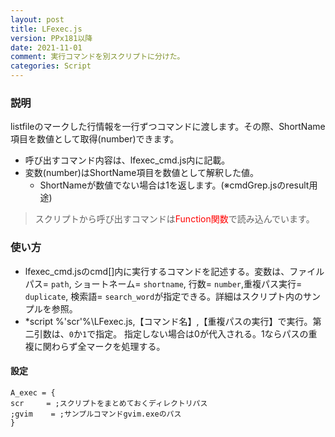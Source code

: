 ```yaml
---
layout: post
title: LFexec.js
version: PPx181以降
date: 2021-11-01
comment: 実行コマンドを別スクリプトに分けた。
categories: Script
---
```

### 説明
listfileのマークした行情報を一行ずつコマンドに渡します。その際、ShortName項目を数値として取得(number)できます。
- 呼び出すコマンド内容は、lfexec\_cmd\.js内に記載。
- 変数(number)はShortName項目を数値として解釈した値。
  - ShortNameが数値でない場合は1を返します。(※cmdGrep\.jsのresult用途)

> スクリプトから呼び出すコマンドは<span style="color:red;">Function関数</span>で読み込んでいます。

### 使い方
- lfexec\_cmd\.jsのcmd[]内に実行するコマンドを記述する。変数は、ファイルパス= `path`, ショートネーム= `shortname`,
行数= `number`,重複パス実行= `duplicate`, 検索語= `search_word`が指定できる。詳細はスクリプト内のサンプルを参照。
- \*script %'scr'%\LFexec.js,【コマンド名】,【重複パスの実行】で実行。第二引数は、`0`か`1`で指定。
指定しない場合は0が代入される。1ならパスの重複に関わらず全マークを処理する。

#### 設定
```clean
A_exec = {
scr     = ;スクリプトをまとめておくディレクトリパス
;gvim    = ;サンプルコマンドgvim.exeのパス
}
```
<BR>
<script src="https://gist.github.com/tar80/326a561b4ab0b54579c825b44d5ece59.js"></script>
